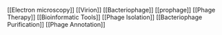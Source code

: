 [[Electron microscopy]]
[[Virion]]
[[Bacteriophage]]
[[prophage]]
[[Phage Therapy]]
[[Bioinformatic Tools]]
[[Phage Isolation]]
[[Bacteriophage Purification]]
[[Phage Annotation]]
